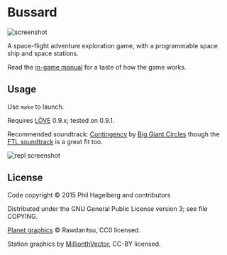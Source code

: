 # Bussard

<img src="http://p.hagelb.org/bussard.png" alt="screenshot" />

A space-flight adventure exploration game, with a programmable space ship and space stations.

Read the [in-game manual](manual.md) for a taste of how the game works.

## Usage

Use `make` to launch.

Requires [LÖVE](http://love2d.org) 0.9.x; tested on 0.9.1.

Recommended soundtrack:
[Contingency](http://music.biggiantcircles.com/album/contingency) by
[Big Giant Circles](http://www.biggiantcircles.com/) though the
[FTL soundtrack](https://benprunty.bandcamp.com/album/ftl) is a great
fit too.

<img src="http://p.hagelb.org/bussard-repl.png" alt="repl screenshot" />

## License

Code copyright © 2015 Phil Hagelberg and contributors

Distributed under the GNU General Public License version 3; see file COPYING.

[Planet graphics](http://opengameart.org/content/planets-and-stars-set-high-res) © Rawdanitsu, CC0 licensed.

Station graphics by [MillionthVector](http://millionthvector.blogspot.de/p/free-sprites_12.html), CC-BY licensed.
